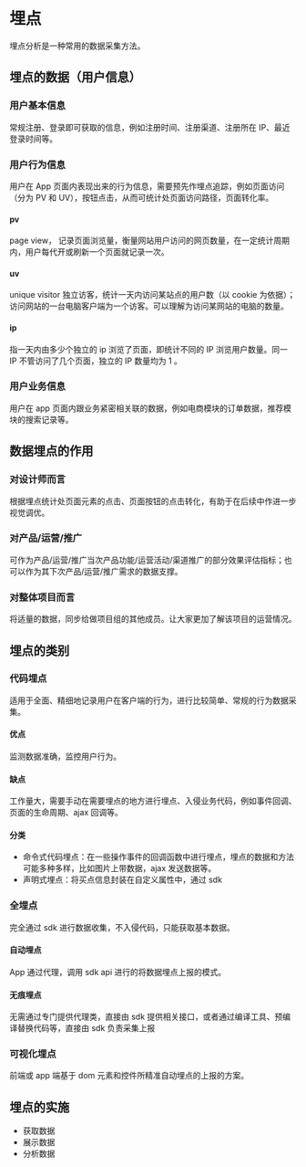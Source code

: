 # 埋点
埋点分析是一种常用的数据采集方法。
## 埋点的数据（用户信息）
### 用户基本信息
常规注册、登录即可获取的信息，例如注册时间、注册渠道、注册所在 IP、最近登录时间等。
### 用户行为信息
用户在 App 页面内表现出来的行为信息，需要预先作埋点追踪，例如页面访问（分为 PV 和 UV），按钮点击，从而可统计处页面访问路径，页面转化率。
#### pv 
page view， 记录页面浏览量，衡量网站用户访问的网页数量，在一定统计周期内，用户每代开或刷新一个页面就记录一次。
#### uv 
unique visitor 独立访客，统计一天内访问某站点的用户数（以 cookie 为依据）；访问网站的一台电脑客户端为一个访客。可以理解为访问某网站的电脑的数量。
#### ip 
指一天内由多少个独立的 ip 浏览了页面，即统计不同的 IP 浏览用户数量。同一 IP 不管访问了几个页面，独立的 IP 数量均为 1 。
### 用户业务信息
用户在 app 页面内跟业务紧密相关联的数据，例如电商模块的订单数据，推荐模块的搜索记录等。
## 数据埋点的作用
### 对设计师而言
根据埋点统计处页面元素的点击、页面按钮的点击转化，有助于在后续中作进一步视觉调优。
### 对产品/运营/推广
可作为产品/运营/推广当次产品功能/运营活动/渠道推广的部分效果评估指标；也可以作为其下次产品/运营/推广需求的数据支撑。
### 对整体项目而言
将适量的数据，同步给做项目组的其他成员。让大家更加了解该项目的运营情况。
## 埋点的类别
### 代码埋点
适用于全面、精细地记录用户在客户端的行为，进行比较简单、常规的行为数据采集。
#### 优点
监测数据准确，监控用户行为。
#### 缺点
工作量大，需要手动在需要埋点的地方进行埋点、入侵业务代码，例如事件回调、页面的生命周期、ajax 回调等。
#### 分类
- 命令式代码埋点：在一些操作事件的回调函数中进行埋点，埋点的数据和方法可能多种多样，比如图片上带数据，ajax 发送数据等。
- 声明式埋点：将买点信息封装在自定义属性中，通过 sdk 
### 全埋点
完全通过 sdk 进行数据收集，不入侵代码，只能获取基本数据。
#### 自动埋点
App 通过代理，调用 sdk api 进行的将数据埋点上报的模式。
#### 无痕埋点
无需通过专门提供代理类，直接由 sdk 提供相关接口，或者通过编译工具、预编译替换代码等，直接由 sdk 负责采集上报
### 可视化埋点
前端或 app 端基于 dom 元素和控件所精准自动埋点的上报的方案。
## 埋点的实施
- 获取数据
- 展示数据
- 分析数据